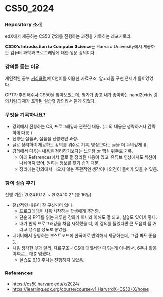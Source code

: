 # CS50_2024

### Repository 소개

edX에서 제공하는 CS50 강의를 진행하는 과정을 기록하는 레포지토리.

**CS50's Introduction to Computer Science**는 Harvard University에서 제공하는 컴퓨터 과학과 프로그래밍에 대한 입문 강의이다.

### 강의를 듣는 이유

개인적인 공부 [커리큘럼](https://gist.github.com/bondit-sijunyang/4482e77bd22e584d8d1e09e108023f17)에 C언어를 이용한 자료구조, 알고리즘 구현 문제가 들어있었다.
 
GPT가 추천해줘서 CS50을 찾아보았는데, 평가가 좋고 내가 좋아하는 nand2tetris 강의처럼 과제가 포함된 실습형 강의라서 듣게 되었다. 

### 무엇을 기록하나요?

- 강의에서 진행하는 CS, 프로그래밍과 관련한 내용. (그 외 내용은 생략하거나 간략하게 다룸.)
- 진행한 실습과, 실습을 진행했던 과정.
- 글로 정리하여 제공하는 강의를 위주로 기록. 영상보다는 글을 더 주의깊게 봄.
- 강의에서 다루는 내용을 정리하기보다는 느낀점 or 핵심 위주로 기록.
  - 아래 References에서 글로 잘 정리된 내용이 있고, 유튜브 영상에서도 섹션이 나뉘어져 있어, 원하는 정보를 찾기 쉽기 때문.
  - 정리에는 강의에서 나오지 않는 주관적인 생각이나 의견이 들어가 있을 수 있음.

### 강의 실습 후기

진행 기간: 2024.10.12. ~ 2024.10.27 (총 16일)

- 전반적인 내용이 잘 구성되어 있다.
  - 프로그래밍을 처음 시작하는 학생에게 추천함.
  - 단순히 PPT를 읽는 지루한 강의가 아니라 이해도 잘 되고, 실습도 있어서 좋다.
  - 내가 만약 프로그래밍을 처음 시작했을 때, 이 강의를 들었다면 큰 도움이 될 거라고 생각될 정도로 좋았음.
- 네이버에서 운영하는 부스트코드에 한국어로 번역해서 제공하는데, 그걸 봐도 좋을듯.
- 처음 생각한 것과 달리, 자료구조나 CS에 대해서만 다루는게 아니라서, 6주차 활동 이후로는 대충 넘겼다.
  - 실습도 9,10 주차는 진행하지 않았음.

### References

- https://cs50.harvard.edu/x/2024/
- https://learning.edx.org/course/course-v1:HarvardX+CS50+X/home
